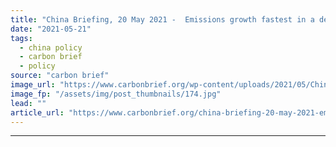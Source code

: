 ```yaml
---
title: "China Briefing, 20 May 2021 -  Emissions growth fastest in a decade; Xinjiang plant rejects ‘forced labour’ claims; Regions urged to cut energy use"
date: "2021-05-21"
tags: 
  - china policy
  - carbon brief
  - policy
source: "carbon brief"
image_url: "https://www.carbonbrief.org/wp-content/uploads/2021/05/China-Briefing-Carbon-Brief-583x372.jpg"
image_fp: "/assets/img/post_thumbnails/174.jpg"
lead: ""
article_url: "https://www.carbonbrief.org/china-briefing-20-may-2021-emissions-growth-fastest-in-a-decade-xinjiang-plant-refutes-forced-labour-claims-regions-urged-to-cut-energy-use"
---
```


---
